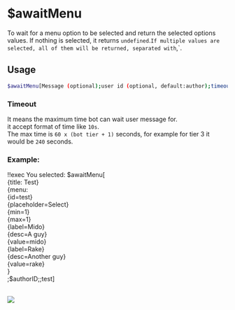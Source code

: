# $awaitMenu

To wait for a menu option to be selected and return the selected options values.
If nothing is selected, it returns `undefined`.`
If multiple values are selected, all of them will be returned, separated with `,`.

## Usage

```bash
$awaitMenu[Message (optional);user id (optional, default:author);timeout (optional, default:15s);menu id1 (optional);menu id2...]
```
### Timeout
It means the maximum time bot can wait user message for.\
it accept format of time like `10s`.\
The max time is `60 x (bot tier + 1)` seconds, for example for tier 3 it would be `240` seconds.

### Example:
<discord-messages>
          <discord-message :bot="false" role-color="#ffcc9a" author="Member">
        !!exec You selected: $awaitMenu[<br>{title: Test}<br>{menu:<br>    {id=test}<br>    {placeholder=Select}<br>    {min=1}<br>    {max=1}<br>    {label=Mido}<br>    {desc=A guy}<br>    {value=mido}<br>    {label=Rake}<br>    {desc=Another guy}<br>    {value=rake}<br>}<br>;$authorID;;test]<br><br>
          </discord-message>
</discord-messages>

![](https://i.imgur.com/58Wzc05.gif)